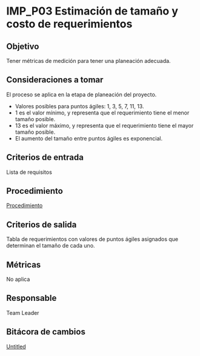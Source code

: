 # IMP_P03 Estimación de tamaño y costo de requerimientos

## Objetivo[](https://ace-software-development.github.io/Manual-de-Operaciones/docs/Plantillas/PL03_Creaci%C3%B3n%20de%20Procesos#objetivo)

Tener métricas de medición para tener una planeación adecuada.

## **Consideraciones a tomar**

El proceso se aplica en la etapa de planeación del proyecto.

- Valores posibles para puntos ágiles: 1, 3, 5, 7, 11, 13.
- 1 es el valor mínimo, y representa que el requerimiento tiene el menor tamaño posible.
- 13 es el valor máximo, y representa que el requerimiento tiene el mayor tamaño posible.
- El aumento del tamaño entre puntos ágiles es exponencial.

## **Criterios de entrada**

Lista de requisitos

## **Procedimiento**

[Procedimiento](IMP_P03%20Estimacio%CC%81n%20de%20taman%CC%83o%20y%20costo%20de%20requerim%20f26c404232d041059bb70ad943b1cd6a/Procedimiento%2035353dd463744a2c93a47914194f4e08.csv)

## **Criterios de salida**

Tabla de requerimientos con valores de puntos ágiles asignados que determinan el tamaño de cada uno.

## **Métricas**

No aplica

## **Responsable**

Team Leader 

## Bitácora de cambios

[Untitled](IMP_P03%20Estimacio%CC%81n%20de%20taman%CC%83o%20y%20costo%20de%20requerim%20f26c404232d041059bb70ad943b1cd6a/Untitled%20Database%20fb1451062686407f8c26cf3607419dee.csv)